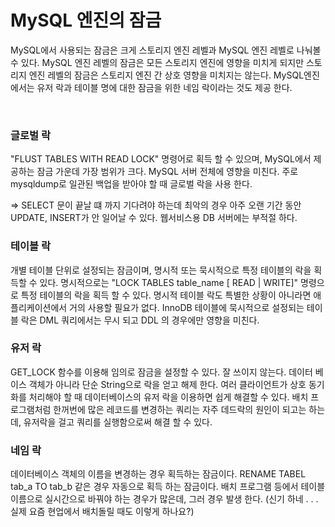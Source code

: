 # MySQL 엔진의 잠금
MySQL에서 사용되는 잠금은 크게 스토리지 엔진 레벨과 MySQL 엔진 레벨로 나눠볼 수 있다. MySQL 엔진 레벨의 잠금은 모든 스토리지 엔진에 영향을 미치게 되지만 스토리지 엔진 레벨의 잠금은 스토리지 엔진 간 상호 영향을 미치지는 않는다. MySQL엔진에서는 유저 락과 테이블 명에 대한 잠금을 위한 네임 락이라는 것도 제공 한다.

<br>

### 글로벌 락
"FLUST TABLES WITH READ LOCK" 명령어로 획득 할 수 있으며, MySQL에서 제공하는 잠금 가운데 가장 범위가 크다. MySQL 서버 전체에 영향을 미친다. 주로 mysqldump로 일관된 백업을 받아야 할 때 글로벌 락을 사용 한다.

=> SELECT 문이 끝날 떄 까지 기다려야 하는데 최악의 경우 아주 오랜 기간 동안 UPDATE, INSERT가 안 일어날 수 있다. 웹서비스용 DB 서버에는 부적절 하다.

### 테이블 락
개별 테이블 단위로 설정되는 잠금이며, 명시적 또는 묵시적으로 특정 테이블의 락을 획득할 수 있다. 명시적으로는 "LOCK TABLES table_name [ READ | WRITE]" 명령으로 특정 테이블의 락을 획득 할 수 있다. 명시적 테이블 락도 특별한 상황이 아니라면 애플리케이션에서 거의 사용할 필요가 없다. InnoDB 테이블에 묵시적으로 설정되는 테이블 락은 DML 쿼리에서는 무시 되고 DDL 의 경우에만 영향을 미친다.

### 유저 락
GET_LOCK 함수를 이용해 임의로 잠금을 설정할 수 있다. 잘 쓰이지 않는다. 데이터 베이스 객체가 아니라 단순 String으로 락을 얻고 해제 한다. 여러 클라이언트가 상호 동기화를 처리해야 할 때 데이터베이스의 유저 락을 이용하면 쉽게 해결할 수 있다. 배치 프로그램처럼 한꺼번에 많은 레코드를 변경하는 쿼리는 자주 데드락의 원인이 되고는 하는데, 유저락을 걸고 쿼리를 실행함으로써 해결 할 수 있다.

### 네임 락
데이터베이스 객체의 이름을 변경하는 경우 획득하는 잠금이다. RENAME TABEL tab_a TO tab_b 같은 경우 자동으로 획득 하는 잠금이다. 배치 프로그램 등에서 테이블 이름으로 실시간으로 바꿔야 하는 경우가 많은데, 그러 경우 발생 한다.
(신기 하네 . . . 실제 요즘 현업에서 배치돌릴 때도 이렇게 하나요?)